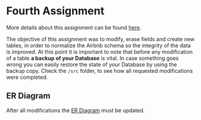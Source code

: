 # Fourth Assignment

More details about this assignment can be found [here](https://github.com/nevwalkalone/PSQL-Projects/blob/main/4th-Assignment/assignment/4th-assignment.pdf).

The objective of this assignment was to modify, erase fields and create new tables, in order to normalize the Airbnb schema so the integrity of the data is improved. At this point it is important to note that before any modification of a table **a backup of your Database** is vital. In case something goes wrong you can easily restore the state of your Database by using the backup copy. Check the `/src` folder, to see how all requested modifications were completed.

## ER Diagram

After all modifications the [ER Diagram](ER-Diagram/airbnb_ERD.jpg) must be updated.
